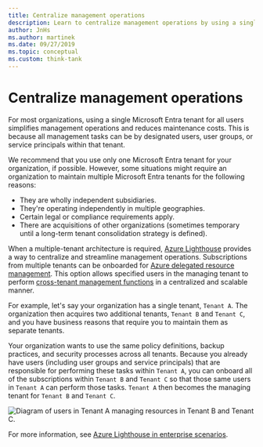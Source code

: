 ```yaml
---
title: Centralize management operations
description: Learn to centralize management operations by using a single Microsoft Entra tenant for all users. Centralized management simplifies management operations and reduces maintenance costs.
author: JnHs
ms.author: martinek
ms.date: 09/27/2019
ms.topic: conceptual
ms.custom: think-tank
---
```


# Centralize management operations

For most organizations, using a single Microsoft Entra tenant for all users simplifies management operations and reduces maintenance costs. This is because all management tasks can be by designated users, user groups, or service principals within that tenant.

We recommend that you use only one Microsoft Entra tenant for your organization, if possible. However, some situations might require an organization to maintain multiple Microsoft Entra tenants for the following reasons:

- They are wholly independent subsidiaries.
- They're operating independently in multiple geographies.
- Certain legal or compliance requirements apply.
- There are acquisitions of other organizations (sometimes temporary until a long-term tenant consolidation strategy is defined).

When a multiple-tenant architecture is required, [Azure Lighthouse](/azure/lighthouse/overview) provides a way to centralize and streamline management operations. Subscriptions from multiple tenants can be onboarded for [Azure delegated resource management](/azure/lighthouse/concepts/architecture). This option allows specified users in the managing tenant to perform [cross-tenant management functions](/azure/lighthouse/concepts/cross-tenant-management-experience) in a centralized and scalable manner.

For example, let's say your organization has a single tenant, `Tenant A`. The organization then acquires two additional tenants, `Tenant B` and `Tenant C`, and you have business reasons that require you to maintain them as separate tenants.

Your organization wants to use the same policy definitions, backup practices, and security processes across all tenants. Because you already have users (including user groups and service principals) that are responsible for performing these tasks within `Tenant A`, you can onboard all of the subscriptions within `Tenant B` and `Tenant C` so that those same users in `Tenant A` can perform those tasks. `Tenant A` then becomes the managing tenant for `Tenant B` and `Tenant C`.

![Diagram of users in `Tenant A` managing resources in `Tenant B` and `Tenant C`.](../_images/manage/enterprise-azure-lighthouse.jpg)

For more information, see [Azure Lighthouse in enterprise scenarios](/azure/lighthouse/concepts/enterprise).
